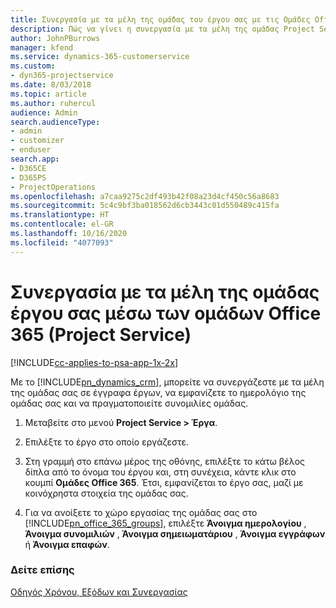 ```yaml
---
title: Συνεργασία με τα μέλη της ομάδας του έργου σας με τις Ομάδες Office 365
description: Πώς να γίνει η συνεργασία με τα μέλη της ομάδας Project Service μέσω των Ομάδων του Office 365
author: JohnPBurrows
manager: kfend
ms.service: dynamics-365-customerservice
ms.custom:
- dyn365-projectservice
ms.date: 8/03/2018
ms.topic: article
ms.author: ruhercul
audience: Admin
search.audienceType:
- admin
- customizer
- enduser
search.app:
- D365CE
- D365PS
- ProjectOperations
ms.openlocfilehash: a7caa9275c2df493b42f08a23d4cf450c56a8683
ms.sourcegitcommit: 5c4c9bf3ba018562d6cb3443c01d550489c415fa
ms.translationtype: HT
ms.contentlocale: el-GR
ms.lasthandoff: 10/16/2020
ms.locfileid: "4077093"
---
```

# <a name="collaborate-with-your-project-team-members-with-office-365-groups-project-service"></a>Συνεργασία με τα μέλη της ομάδας έργου σας μέσω των ομάδων Office 365 (Project Service)

[!INCLUDE[cc-applies-to-psa-app-1x-2x](../includes/cc-applies-to-psa-app-1x-2x.md)]

Με το [!INCLUDE[pn_dynamics_crm](../includes/pn-dynamics-crm.md)], μπορείτε να συνεργάζεστε με τα μέλη της ομάδας σας σε έγγραφα έργων, να εμφανίζετε το ημερολόγιο της ομάδας σας και να πραγματοποιείτε συνομιλίες ομάδας.  
  
1. Μεταβείτε στο μενού **Project Service > Έργα**.  
  
2. Επιλέξτε το έργο στο οποίο εργάζεστε.  
  
3. Στη γραμμή στο επάνω μέρος της οθόνης, επιλέξτε το κάτω βέλος δίπλα από το όνομα του έργου και, στη συνέχεια, κάντε κλικ στο κουμπί **Ομάδες Office 365**. Έτσι, εμφανίζεται το έργο σας, μαζί με κοινόχρηστα στοιχεία της ομάδας σας.  
  
4. Για να ανοίξετε το χώρο εργασίας της ομάδας σας στο [!INCLUDE[pn_office_365_groups](../includes/pn-office-365-groups.md)], επιλέξτε **Άνοιγμα ημερολογίου** , **Άνοιγμα συνομιλιών** , **Άνοιγμα σημειωματάριου** , **Άνοιγμα εγγράφων** ή **Άνοιγμα επαφών**.  
  
### <a name="see-also"></a>Δείτε επίσης  
 [Οδηγός Χρόνου, Εξόδων και Συνεργασίας](../psa/time-expense-collaboration-guide.md)
